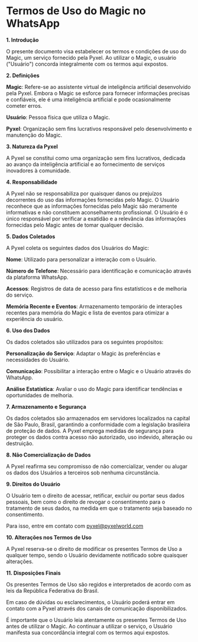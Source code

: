 # Termos de Uso do Magic no WhatsApp


**1. Introdução**

O presente documento visa estabelecer os termos e condições de uso do Magic, um serviço fornecido pela Pyxel. Ao utilizar o Magic, o usuário ("Usuário") concorda integralmente com os termos aqui expostos.


**2. Definições**

**Magic**: Refere-se ao assistente virtual de inteligência artificial desenvolvido pela Pyxel. Embora o Magic se esforce para fornecer informações precisas e confiáveis, ele é uma inteligência artificial e pode ocasionalmente cometer erros.

**Usuário**: Pessoa física que utiliza o Magic.

**Pyxel**: Organização sem fins lucrativos responsável pelo desenvolvimento e manutenção do Magic.


**3. Natureza da Pyxel**

A Pyxel se constitui como uma organização sem fins lucrativos, dedicada ao avanço da inteligência artificial e ao fornecimento de serviços inovadores à comunidade.


**4. Responsabilidade**

A Pyxel não se responsabiliza por quaisquer danos ou prejuízos decorrentes do uso das informações fornecidas pelo Magic. O Usuário reconhece que as informações fornecidas pelo Magic são meramente informativas e não constituem aconselhamento profissional. O Usuário é o único responsável por verificar a exatidão e a relevância das informações fornecidas pelo Magic antes de tomar qualquer decisão.


**5. Dados Coletados**

A Pyxel coleta os seguintes dados dos Usuários do Magic:

**Nome**: Utilizado para personalizar a interação com o Usuário.

**Número de Telefone**: Necessário para identificação e comunicação através da plataforma WhatsApp.

**Acessos**: Registros de data de acesso para fins estatísticos e de melhoria do serviço.

**Memória Recente e Eventos**: Armazenamento temporário de interações recentes para memória do Magic e lista de eventos para otimizar a experiência do usuário.


**6. Uso dos Dados**

Os dados coletados são utilizados para os seguintes propósitos:

**Personalização do Serviço**: Adaptar o Magic às preferências e necessidades do Usuário.

**Comunicação**: Possibilitar a interação entre o Magic e o Usuário através do WhatsApp.

**Análise Estatística**: Avaliar o uso do Magic para identificar tendências e oportunidades de melhoria.


**7. Armazenamento e Segurança**

Os dados coletados são armazenados em servidores localizados na capital de São Paulo, Brasil, garantindo a conformidade com a legislação brasileira de proteção de dados. A Pyxel emprega medidas de segurança para proteger os dados contra acesso não autorizado, uso indevido, alteração ou destruição.


**8. Não Comercialização de Dados**

A Pyxel reafirma seu compromisso de não comercializar, vender ou alugar os dados dos Usuários a terceiros sob nenhuma circunstância.


**9. Direitos do Usuário**

O Usuário tem o direito de acessar, retificar, excluir ou portar seus dados pessoais, bem como o direito de revogar o consentimento para o tratamento de seus dados, na medida em que o tratamento seja baseado no consentimento.

Para isso, entre em contato com pyxel@pyxelworld.com


**10. Alterações nos Termos de Uso**

A Pyxel reserva-se o direito de modificar os presentes Termos de Uso a qualquer tempo, sendo o Usuário devidamente notificado sobre quaisquer alterações.


**11. Disposições Finais**

Os presentes Termos de Uso são regidos e interpretados de acordo com as leis da República Federativa do Brasil.

Em caso de dúvidas ou esclarecimentos, o Usuário poderá entrar em contato com a Pyxel através dos canais de comunicação disponibilizados.

É importante que o Usuário leia atentamente os presentes Termos de Uso antes de utilizar o Magic. Ao continuar a utilizar o serviço, o Usuário manifesta sua concordância integral com os termos aqui expostos.
